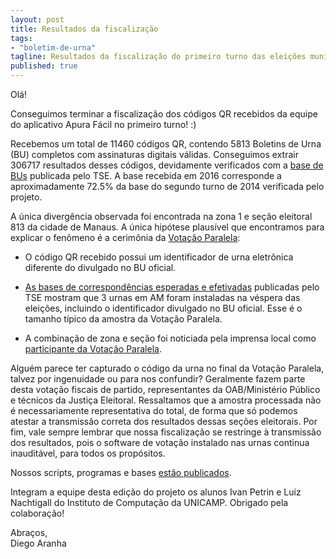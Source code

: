 ```yaml
---
layout: post
title: Resultados da fiscalização
tags:
- "boletim-de-urna"
tagline: Resultados da fiscalização do primeiro turno das eleições municipais de 2016!
published: true
---
```


Olá!

Conseguimos terminar a fiscalização dos códigos QR recebidos da equipe do aplicativo Apura Fácil no primeiro turno! :)

Recebemos um total de 11460 códigos QR, contendo 5813 Boletins de Urna (BU) completos com assinaturas digitais válidas. Conseguimos extrair 306717 resultados desses códigos, devidamente verificados com a [base de BUs](www.tse.jus.br/eleicoes/estatisticas/repositorio-de-dados-eleitorais) publicada pelo TSE. A base recebida em 2016 corresponde a aproximadamente 72.5% da base do segundo turno de 2014 verificada pelo projeto.

A única divergência observada foi encontrada na zona 1 e seção eleitoral 813 da cidade de Manaus. A única hipótese plausível que encontramos para explicar o fenômeno é a cerimônia da
 [Votação Paralela](www.tre-am.jus.br/imprensa/noticias-tre-am/2016/Agosto/votacao-paralela-saiba-como-funciona):

* O código QR recebido possui um identificador de urna eletrônica diferente do divulgado no BU oficial.

* [As bases de correspondências esperadas e efetivadas](www.tse.jus.br/eleicoes/estatisticas/repositorio-de-dados-eleitorais) publicadas pelo TSE mostram que 3 urnas em AM foram instaladas na véspera das eleições, incluindo o identificador divulgado no BU oficial. Esse é o tamanho típico da amostra da Votação Paralela.

* A combinação de zona e seção foi noticiada pela imprensa local como [participante da Votação Paralela](http://new.d24am.com/noticias/amazonas/votacao-paralela-testar-confiabilidade-urnas-eletronicas/158685).

Alguém parece ter capturado o código da urna no final da Votação Paralela, talvez por ingenuidade ou para nos confundir? Geralmente fazem parte desta votação fiscais de partido, representantes da OAB/Ministério Público e técnicos da Justiça Eleitoral.
Ressaltamos que a amostra processada não é necessariamente representativa do total, de forma que só podemos atestar a transmissão correta dos resultados dessas seções eleitorais. Por fim, vale sempre lembrar que nossa fiscalização se restringe à transmissão dos resultados, pois o software de votação instalado nas urnas continua inauditável, para todos os propósitos.

Nossos scripts, programas e bases [estão publicados](https://github.com/vocefiscal/vocefiscal-qrcode).

Integram a equipe desta edição do projeto os alunos Ivan Petrin e Luiz Nachtigall do Instituto de Computação da UNICAMP. Obrigado pela colaboração!

Abraços,<br />
Diego Aranha
